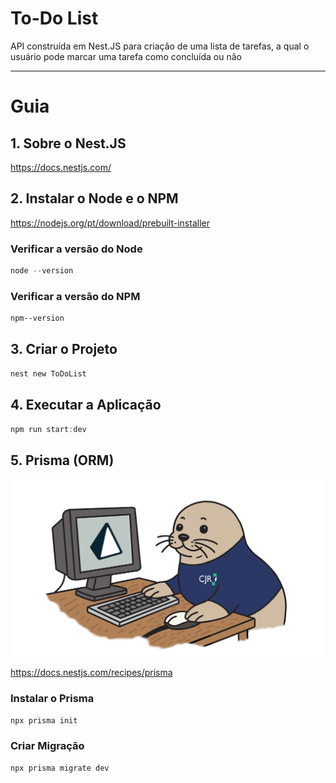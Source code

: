 # To-Do List
API construída em Nest.JS para criação de uma lista de tarefas, a qual o usuário pode marcar uma tarefa como concluída ou não


---
# Guia

## 1. Sobre o Nest.JS
https://docs.nestjs.com/

## 2. Instalar o Node e o NPM
https://nodejs.org/pt/download/prebuilt-installer

### Verificar a versão do Node
``` powershell
node --version
```

### Verificar a versão do NPM
``` powershell
npm--version
```

## 3. Criar o Projeto 
``` powershell
nest new ToDoList
```


## 4. Executar a Aplicação
``` powershell
npm run start:dev
```

## 5. Prisma (ORM)
![Prisma](prismacjr.png)

https://docs.nestjs.com/recipes/prisma

### Instalar o Prisma
``` powershell
npx prisma init
```
### Criar Migração
``` powershell
npx prisma migrate dev
```
